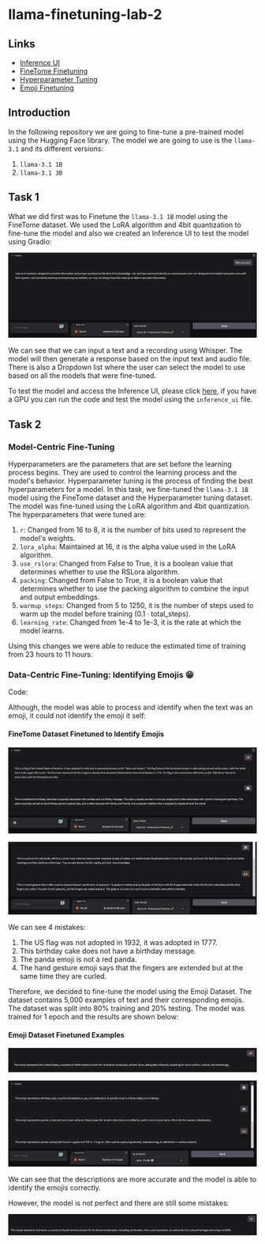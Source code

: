 # llama-finetuning-lab-2

## Links

- [Inference UI](https://colab.research.google.com/drive/1CRTV5uNRT-Rk7rsGqL3GEIhFwbuy7lml#scrollTo=jNBFguh2yIoQ)
- [FineTome Finetuning](https://colab.research.google.com/drive/1JQtX5wP8P3R2MpMs4bpaqfX2TGivr2Ya#scrollTo=QmUBVEnvCDJv)
- [Hyperparameter Tuning](https://colab.research.google.com/drive/1LVJRXGl-tCTuCCpqSm9p7SsXQ_DrN5Nb#scrollTo=95_Nn-89DhsL)
- [Emoji Finetuning](https://colab.research.google.com/drive/1WNthcDGTddGWGUju0cBKd2Qh_HXwL8XD#scrollTo=upcOlWe7A1vc)

## Introduction

In the following repository we are going to fine-tune a pre-trained model using the Hugging Face library. The model we are going to use is the `llama-3.1` and its different versions:

1. `llama-3.1 1B`
2. `llama-3.1 3B`

## Task 1

What we did first was to Finetune the `llama-3.1 1B` model using the FineTome dataset. We used the LoRA algorithm and 4bit quantization to fine-tune the model and also we created an Inference UI to test the model using Gradio:

![alt text](imgs/image-6.png)

We can see that we can input a text and a recording using Whisper. The model will then generate a response based on the input text and audio file. There is also a Dropdown list where the user can select the model to use based on all the models that were fine-tuned.

To test the model and access the Inference UI, please click [here](https://colab.research.google.com/drive/1CRTV5uNRT-Rk7rsGqL3GEIhFwbuy7lml#scrollTo=jNBFguh2yIoQ), if you have a GPU you can run the code and test the model using the `inference_ui` file.


## Task 2

### Model-Centric Fine-Tuning

Hyperparameters are the parameters that are set before the learning process begins. They are used to control the learning process and the model's behavior. Hyperparameter tuning is the process of finding the best hyperparameters for a model. In this task, we fine-tuned the `llama-3.1 1B` model using the FineTome dataset and the Hyperparameter tuning dataset. The model was fine-tuned using the LoRA algorithm and 4bit quantization. The hyperparameters that were tuned are:

1. `r`: Changed from 16 to 8, it is the number of bits used to represent the model's weights.
2. `lora_alpha`: Maintained at 16, it is the alpha value used in the LoRA algorithm.
3. `use_rslora`: Changed from False to True, it is a boolean value that determines whether to use the RSLora algorithm.
4. `packing`: Changed from False to True, it is a boolean value that determines whether to use the packing algorithm to combine the input and output embeddings.
5. `warmup_steps`: Changed from 5 to 1250, it is the number of steps used to warm up the model before training ($0.1 \cdot \text{total\_steps}$).
6. `learning_rate`: Changed from 1e-4 to 1e-3, it is the rate at which the model learns.

Using this changes we were able to reduce the estimated time of training from 23 hours to 11 hours.

### Data-Centric Fine-Tuning: Identifying Emojis 😁

Code: 

Although, the model was able to process and identify when the text was an emoji, it could not identify the emoji it self:

#### FineTome Dataset Finetuned to Identify Emojis

![alt text](imgs/image-3.png)

![alt text](imgs/image-4.png)

We can see 4 mistakes:

1. The US flag was not adopted in 1932, it was adopted in 1777.
2. This birthday cake does not have a birthday message.
3. The panda emoji is not a red panda.
4. The hand gesture emoji says that the fingers are extended but at the same time they are curled.

Therefore, we decided to fine-tune the model using the Emoji Dataset. The dataset contains 5,000 examples of text and their corresponding emojis. The dataset was split into 80% training and 20% testing. The model was trained for 1 epoch and the results are shown below:

#### Emoji Dataset Finetuned Examples

![alt text](imgs/image.png)


![alt text](imgs/image-2.png)

We can see that the descriptions are more accurate and the model is able to identify the emojis correctly.

However, the model is not perfect and there are still some mistakes:

![alt text](imgs/image-5.png)



